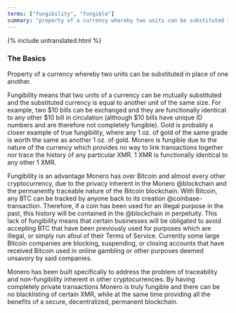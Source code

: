 ```yaml
---
terms: ["fungibility", "fungible"]
summary: "property of a currency whereby two units can be substituted in place of one another"
---
```


{% include untranslated.html %}
### The Basics

Property of a currency whereby two units can be substituted in place of one another.

Fungibility means that two units of a currency can be mutually substituted and the substituted currency is equal to another unit of the same size.  For example, two $10 bills can be exchanged and they are functionally identical to any other $10 bill in circulation (although $10 bills have unique ID numbers and are therefore not completely fungible).  Gold is probably a closer example of true fungibility, where any 1 oz. of gold of the same grade is worth the same as another 1 oz. of gold.  Monero is fungible due to the nature of the currency which provides no way to link transactions together nor trace the history of any particular XMR.  1 XMR is functionally identical to any other 1 XMR.

Fungibility is an advantage Monero has over Bitcoin and almost every other cryptocurrency, due to the privacy inherent in the Monero @blockchain and the permanently traceable nature of the Bitcoin blockchain.  With Bitcoin, any BTC can be tracked by anyone back to its creation @coinbase-transaction.  Therefore, if a coin has been used for an illegal purpose in the past, this history will be contained in the @blockchain in perpetuity.  This lack of fungibility means that certain businesses will be obligated to avoid accepting BTC that have been previously used for purposes which are illegal, or simply run afoul of their Terms of Service.  Currently some large Bitcoin companies are blocking, suspending, or closing accounts that have received Bitcoin used in online gambling or other purposes deemed unsavory by said companies.  

Monero has been built specifically to address the problem of traceability and non-fungibility inherent in other cryptocurrencies.  By having completely private transactions Monero is truly fungible and there can be no blacklisting of certain XMR, while at the same time providing all the benefits of a secure, decentralized, permanent blockchain.

